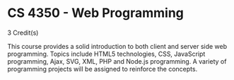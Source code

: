 # CS 4350 - Web Programming
3 Credit(s)

This course provides a solid introduction to both client and server side web programming. Topics include HTML5 technologies, CSS, JavaScript programming, Ajax, SVG, XML, PHP and Node.js programming. A variety of programming projects will be assigned to reinforce the concepts.
